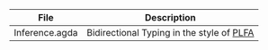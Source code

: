 | File           | Description                                                  |
| -------------- | ------------------------------------------------------------ |
| Inference.agda | Bidirectional Typing in the style of [PLFA](https://plfa.github.io/Inference/) |